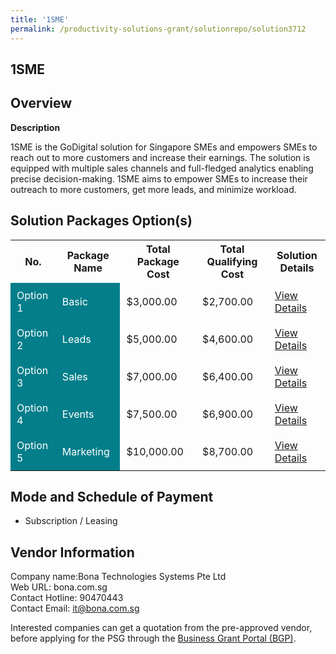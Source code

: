 ```yaml
---
title: '1SME'
permalink: /productivity-solutions-grant/solutionrepo/solution3712
---
```


## 1SME

## Overview

**Description**

1SME is the GoDigital solution for Singapore SMEs and empowers SMEs to reach out to more customers and increase their earnings.
The solution is equipped with multiple sales channels and full-fledged analytics enabling precise decision-making.
1SME aims to empower SMEs to increase their outreach to more customers, get more leads, and minimize workload.

## Solution Packages Option(s)

<table>
<tr>
<th><b>No.</b></th>
<th><b>Package Name</b></th>
<th><b>Total Package Cost</b></th>
<th><b>Total Qualifying Cost</b></th>
<th><b>Solution Details</b></th>
</tr>
<tr>
<td style='padding: 10px; background-color: #037E8A; color: #FFFFFF;'>Option 1</td>
<td style='padding: 10px; background-color: #037E8A; color: #FFFFFF;'>Basic</td>
<td style='padding: 10px;'>$3,000.00</td>
<td style='padding: 10px;'>$2,700.00</td>
<td style='padding: 10px;'><a href='/images/psg/Bona_Desensitised_Annex_3_Part_1.pdf' target='_blank'>View Details</a></td>
</tr>
<tr>
<td style='padding: 10px; background-color: #037E8A; color: #FFFFFF;'>Option 2</td>
<td style='padding: 10px; background-color: #037E8A; color: #FFFFFF;'>Leads </td>
<td style='padding: 10px;'>$5,000.00</td>
<td style='padding: 10px;'>$4,600.00</td>
<td style='padding: 10px;'><a href='/images/psg/Bona_Desensitised_Annex_3_Part_2.pdf' target='_blank'>View Details</a></td>
</tr>
<tr>
<td style='padding: 10px; background-color: #037E8A; color: #FFFFFF;'>Option 3</td>
<td style='padding: 10px; background-color: #037E8A; color: #FFFFFF;'>Sales </td>
<td style='padding: 10px;'>$7,000.00</td>
<td style='padding: 10px;'>$6,400.00</td>
<td style='padding: 10px;'><a href='/images/psg/Bona_Desensitised_Annex_3_Part_3.pdf' target='_blank'>View Details</a></td>
</tr>
<tr>
<td style='padding: 10px; background-color: #037E8A; color: #FFFFFF;'>Option 4</td>
<td style='padding: 10px; background-color: #037E8A; color: #FFFFFF;'>Events</td>
<td style='padding: 10px;'>$7,500.00</td>
<td style='padding: 10px;'>$6,900.00</td>
<td style='padding: 10px;'><a href='/images/psg/Bona_Desensitised_Annex_3_Part_4.pdf' target='_blank'>View Details</a></td>
</tr>
<tr>
<td style='padding: 10px; background-color: #037E8A; color: #FFFFFF;'>Option 5</td>
<td style='padding: 10px; background-color: #037E8A; color: #FFFFFF;'>Marketing</td>
<td style='padding: 10px;'>$10,000.00</td>
<td style='padding: 10px;'>$8,700.00</td>
<td style='padding: 10px;'><a href='/images/psg/Bona_Desensitised_Annex_3_Part_5.pdf' target='_blank'>View Details</a></td>
</tr>
</table>

## Mode and Schedule of Payment

 - Subscription / Leasing

## Vendor Information

 Company name:Bona Technologies Systems Pte Ltd<br>Web URL: bona.com.sg <br>Contact Hotline: 90470443 <br>Contact Email: it@bona.com.sg 

Interested companies can get a quotation from the pre-approved vendor, before applying for the PSG through the <a href='https://www.businessgrants.gov.sg/' target='_blank' rel='noopener'>Business Grant Portal (BGP)</a>.

<script src="/jquery/resize-tables.js"></script>
